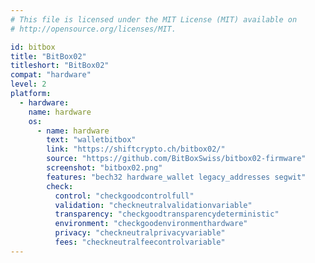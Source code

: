 ```yaml
---
# This file is licensed under the MIT License (MIT) available on
# http://opensource.org/licenses/MIT.

id: bitbox
title: "BitBox02"
titleshort: "BitBox02"
compat: "hardware"
level: 2
platform:
  - hardware:
    name: hardware
    os:
      - name: hardware
        text: "walletbitbox"
        link: "https://shiftcrypto.ch/bitbox02/"
        source: "https://github.com/BitBoxSwiss/bitbox02-firmware"
        screenshot: "bitbox02.png"
        features: "bech32 hardware_wallet legacy_addresses segwit"
        check:
          control: "checkgoodcontrolfull"
          validation: "checkneutralvalidationvariable"
          transparency: "checkgoodtransparencydeterministic"
          environment: "checkgoodenvironmenthardware"
          privacy: "checkneutralprivacyvariable"
          fees: "checkneutralfeecontrolvariable"
---
```

